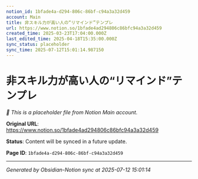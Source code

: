 ```yaml
---
notion_id: 1bfade4a-d294-806c-86bf-c94a3a32d459
account: Main
title: 非スキル力が高い人の“リマインド”テンプレ
url: https://www.notion.so/1bfade4ad294806c86bfc94a3a32d459
created_time: 2025-03-23T17:04:00.000Z
last_edited_time: 2025-04-18T15:35:00.000Z
sync_status: placeholder
sync_time: 2025-07-12T15:01:14.987150
---
```


# 非スキル力が高い人の“リマインド”テンプレ

*🔄 This is a placeholder file from Notion Main account.*

**Original URL**: https://www.notion.so/1bfade4ad294806c86bfc94a3a32d459

**Status**: Content will be synced in a future update.

**Page ID**: `1bfade4a-d294-806c-86bf-c94a3a32d459`

---

*Generated by Obsidian-Notion sync at 2025-07-12 15:01:14*
